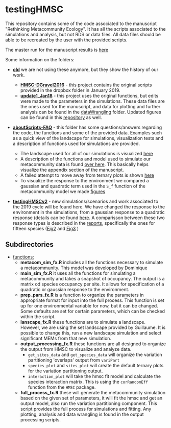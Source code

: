 # testingHMSC

This repository contains some of the code associated to the manuscript "Rethinking Metacommunity Ecology". It has all the scripts associated to the simulations and analysis, but not RDS or data files. All data files should be able to be recreated by the user with the provided scripts. 

The master run for the manuscript results is [here](https://github.com/javirudolph/testingHMSC/blob/master/testingHMSCv2/runScripts/MANUSCRIPT-RUNS.R)


Some information on the folders:  
* [**old**](https://github.com/javirudolph/testingHMSC/tree/master/old) we are not using these anymore, but they show the history of our work.
   * [**HMSC-DGravel2016**](https://github.com/javirudolph/testingHMSC/tree/master/hmsc-DGravel2016) - this project contains the original scripts provided in the dropbox folder in January 2019.  
   * [**update1_Jan18**](https://github.com/javirudolph/testingHMSC/tree/master/update1_jan18) - this project uses the original functions, but edits were made to the parameters in the simulations. These data files are the ones used for the manuscript, and data for plotting and further analysis can be found in the [dataWrangling](https://github.com/javirudolph/testingHMSC/tree/master/update1_jan18/dataWrangling) folder. Updated figures can be found in this [repository](https://github.com/javirudolph/testingHMSC/tree/master/update1_jan18/newFigures/allFigs) as well. 
    
* [**aboutScripts-FAQ**](https://github.com/javirudolph/testingHMSC/tree/master/aboutScripts-FAQ) - this folder has some questions/answers regarding the code, the functions and some of the provided data. Examples such as a quick view of the landscape for simulations, visualization tests and a description of functions used for simulations are provided.  
   * The landscape used for all of our simulations is visualized [here](https://github.com/javirudolph/testingHMSC/blob/master/aboutScripts-FAQ/whatsOurLandscapeLike.md)  
   * A description of the functions and model used to simulate our metacommunity data is found [over here](https://github.com/javirudolph/testingHMSC/blob/master/aboutScripts-FAQ/metacom_sims_functions.md). This basically helps visualize the appendix section of the manuscript.  
   * A failed attempt to move away from ternary plots is shown [here](https://github.com/javirudolph/testingHMSC/blob/master/aboutScripts-FAQ/ideasVisualizeVP.md)  
   * To visualize the response to the environment we compared a gaussian and quadratic term used in the `S_f` function of the  metacommunity model we made [figures](https://github.com/javirudolph/testingHMSC/blob/master/aboutScripts-FAQ/environmentOnSpeciesOccupancy.md)  
   
* [**testingHMSCv2**](https://github.com/javirudolph/testingHMSC/tree/master/testingHMSCv2) - new simulations/scenarios and work associated to the 2019 cycle will be found here. We have changed the response to the environment in the simulations, from a gaussian response to a quadratic response (details can be found [here](https://github.com/javirudolph/testingHMSC/blob/master/aboutScripts-FAQ/environmentOnSpeciesOccupancy.md). A comparisson between these two response types is described in the [reports](https://github.com/javirudolph/testingHMSC/tree/master/testingHMSCv2/reports), specifically the ones for fifteen species ([Fig2](https://github.com/javirudolph/testingHMSC/blob/master/testingHMSCv2/reports/fifteen_spp_figure2.md) and [Fig3](https://github.com/javirudolph/testingHMSC/blob/master/testingHMSCv2/reports/fifteen_spp_figure3.md) )


## Subdirectories
- [functions:](https://github.com/javirudolph/testingHMSC/tree/master/functions)
  - **metacom_sim_fx.R** includes all the functions necessary to simulate a metacommunity. This model was developed by Dominique
  - **main_sim_fx.R** it uses all the functions for simulating a metacommunity and takes a snapshot of occupancy. The output is a matrix od species occupancy per site. It allows for specification of a quadratic or gaussian response to the environment. 
  - **prep_pars_fx.R** is a function to organize the parameters in appropriate format for input into the full process. This function is set up for one environmental variable for now, but it can be changed. Some defaults are set for certain parameters, which can be checked within the script. 
  - **lanscape_fx.R** these functions are to simulate a landscape. However, we are using the set landscape provided by Guillaume. It is possible to change this, run a new landscape simulation and select significant MEMs from that new simulation. 
  - **output_processing_fx.R** these functions are all designed to organize the output from HMSC to visualize and analyze data. 
    - `get_sites_data` and `get_species_data` will organize the variation partitioning 'overlaps' output from `variPart`
    - `species_plot` and `sites_plot` will create the default ternary plots for the variation partitioning output.
    - `interaction_plot` will take the hmsc fit model and calculate the species interaction matrix. This is using the `corRandomEff` function from the `HMSC` package.
  - **full_process_fx.R** these will generate the metacommunity simulation based on the given set of parameters, it will fit the hmsc and get an output model, also run the variation partitioning component. This script provides the full process for simulations and fitting. Any plotting, analysis and data wrangling is found in the output processing scripts.

